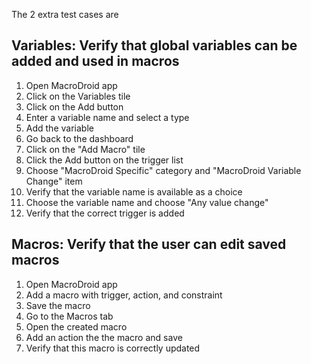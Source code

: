 The 2 extra test cases are

## Variables: Verify that global variables can be added and used in macros

1. Open MacroDroid app
2. Click on the Variables tile
3. Click on the Add button
4. Enter a variable name and select a type
5. Add the variable
6. Go back to the dashboard
7. Click on the "Add Macro" tile
8. Click the Add button on the trigger list
9. Choose "MacroDroid Specific" category and "MacroDroid Variable Change" item
10. Verify that the variable name is available as a choice
11. Choose the variable name and choose "Any value change"
12. Verify that the correct trigger is added

## Macros: Verify that the user can edit saved macros

1. Open MacroDroid app
2. Add a macro with trigger, action, and constraint
3. Save the macro
4. Go to the Macros tab
5. Open the created macro
6. Add an action the the macro and save
7. Verify that this macro is correctly updated
